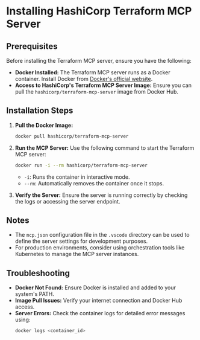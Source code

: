 # Installing HashiCorp Terraform MCP Server

## Prerequisites

Before installing the Terraform MCP server, ensure you have the following:

- **Docker Installed:** The Terraform MCP server runs as a Docker container. Install Docker from [Docker's official website](https://www.docker.com/).
- **Access to HashiCorp's Terraform MCP Server Image:** Ensure you can pull the `hashicorp/terraform-mcp-server` image from Docker Hub.

## Installation Steps

1. **Pull the Docker Image:**

   ```bash
   docker pull hashicorp/terraform-mcp-server
   ```

2. **Run the MCP Server:**
   Use the following command to start the Terraform MCP server:

   ```bash
   docker run -i --rm hashicorp/terraform-mcp-server
   ```

   - `-i`: Runs the container in interactive mode.
   - `--rm`: Automatically removes the container once it stops.

3. **Verify the Server:**
   Ensure the server is running correctly by checking the logs or accessing the server endpoint.

## Notes

- The `mcp.json` configuration file in the `.vscode` directory can be used to define the server settings for development purposes.
- For production environments, consider using orchestration tools like Kubernetes to manage the MCP server instances.

## Troubleshooting

- **Docker Not Found:** Ensure Docker is installed and added to your system's PATH.
- **Image Pull Issues:** Verify your internet connection and Docker Hub access.
- **Server Errors:** Check the container logs for detailed error messages using:
  ```bash
  docker logs <container_id>
  ```
